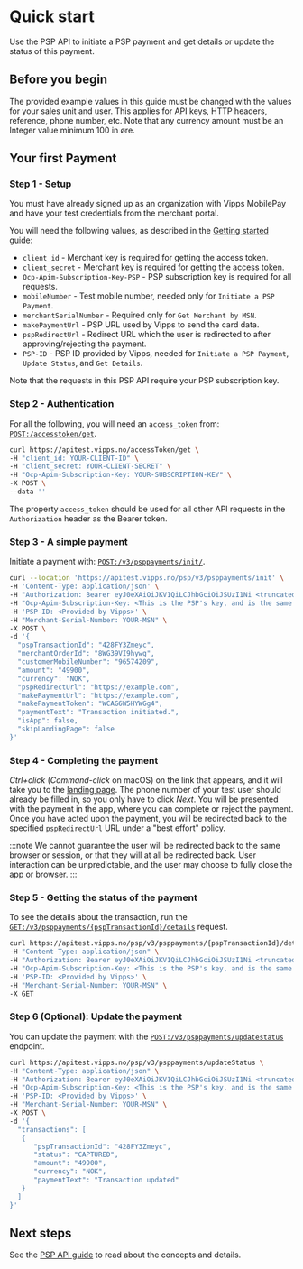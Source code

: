 <!-- START_METADATA
---
title: Quick start for the PSP API
sidebar_label: Quick start
sidebar_position: 15
description: Quick steps for getting started with the PSP API.
pagination_next: null
pagination_prev: null
---

END_METADATA -->

# Quick start

Use the PSP API to initiate a PSP payment and get details or update the status of this payment.

## Before you begin

The provided example values in this guide must be changed with the values for your sales unit and user.
This applies for API keys, HTTP headers, reference, phone number, etc.
Note that any currency amount must be an Integer value minimum 100 in øre.

## Your first Payment

### Step 1 - Setup

You must have already signed up as an organization with Vipps MobilePay and have
your test credentials from the merchant portal.

You will need the following values, as described in the
[Getting started guide](https://developer.vippsmobilepay.com/docs/getting-started):

* `client_id` - Merchant key is required for getting the access token.
* `client_secret` - Merchant key is required for getting the access token.
* `Ocp-Apim-Subscription-Key-PSP` - PSP subscription key is required for all requests.
* `mobileNumber` - Test mobile number, needed only for `Initiate a PSP Payment`.
* `merchantSerialNumber` - Required only for `Get Merchant by MSN`.
* `makePaymentUrl` - PSP URL used by Vipps to send the card data.
* `pspRedirectUrl` - Redirect URL which the user is redirected to after approving/rejecting the payment.
* `PSP-ID` - PSP ID provided by Vipps, needed for `Initiate a PSP Payment`, `Update Status`, and `Get Details`.

Note that the requests in this PSP API require your PSP subscription key.

### Step 2 - Authentication

For all the following, you will need an `access_token` from:
[`POST:/accesstoken/get`](https://developer.vippsmobilepay.com/api/access-token#tag/Authorization-Service/operation/fetchAuthorizationTokenUsingPost).

```bash
curl https://apitest.vipps.no/accessToken/get \
-H "client_id: YOUR-CLIENT-ID" \
-H "client_secret: YOUR-CLIENT-SECRET" \
-H "Ocp-Apim-Subscription-Key: YOUR-SUBSCRIPTION-KEY" \
-X POST \
--data ''
```

The property `access_token` should be used for all other API requests in the `Authorization` header as the Bearer token.

### Step 3 - A simple payment

Initiate a payment with:
[`POST:/v3/psppayments/init/`](https://developer.vippsmobilepay.com/api/psp#tag/Vipps-PSP-API/operation/initiatePaymentV3UsingPOST).

```bash
curl --location 'https://apitest.vipps.no/psp/v3/psppayments/init' \
-H 'Content-Type: application/json' \
-H "Authorization: Bearer eyJ0eXAiOiJKV1QiLCJhbGciOiJSUzI1Ni <truncated>" \
-H "Ocp-Apim-Subscription-Key: <This is the PSP's key, and is the same for all the PSP's merchants. Keep it secret.>" \
-H 'PSP-ID: <Provided by Vipps>' \
-H "Merchant-Serial-Number: YOUR-MSN" \
-X POST \
-d '{
  "pspTransactionId": "428FY3Zmeyc",
  "merchantOrderId": "8WG39VI9hywg",
  "customerMobileNumber": "96574209",
  "amount": "49900",
  "currency": "NOK",
  "pspRedirectUrl": "https://example.com",
  "makePaymentUrl": "https://example.com",
  "makePaymentToken": "WCAG6W5HYWGg4",
  "paymentText": "Transaction initiated.",
  "isApp": false,
  "skipLandingPage": false
}'
```

### Step 4 - Completing the payment

*Ctrl+click* (*Command-click* on macOS) on the link that appears, and it will take you to the
[landing page](https://developer.vippsmobilepay.com/docs/common-topics/landing-page/).
The phone number of your test user should already be filled in, so you only have to click *Next*.
You will be presented with the payment in the app, where you can complete or reject the payment.
Once you have acted upon the payment, you will be redirected back to the specified `pspRedirectUrl` URL under a "best effort" policy.

:::note
We cannot guarantee the user will be redirected back to the same browser or session, or that they will at all be redirected back. User interaction can be unpredictable, and the user may choose to fully close the app or browser.
:::

### Step 5 - Getting the status of the payment

To see the details about the transaction, run the
[`GET:/v3/psppayments/{pspTransactionId}/details`](https://developer.vippsmobilepay.com/api/psp#tag/Vipps-PSP-API/operation/getPSPPaymentDetailsUsingGET) request.

```bash
curl https://apitest.vipps.no/psp/v3/psppayments/{pspTransactionId}/details \
-H "Content-Type: application/json" \
-H "Authorization: Bearer eyJ0eXAiOiJKV1QiLCJhbGciOiJSUzI1Ni <truncated>" \
-H "Ocp-Apim-Subscription-Key: <This is the PSP's key, and is the same for all the PSP's merchants. Keep it secret.>" \
-H 'PSP-ID: <Provided by Vipps>' \
-H "Merchant-Serial-Number: YOUR-MSN" \
-X GET
```

### Step 6 (Optional): Update the payment

You can update the payment with the
[`POST:/v3/psppayments/updatestatus`](https://developer.vippsmobilepay.com/api/psp#tag/Vipps-PSP-API/operation/updatestatusUsingPOST)
endpoint.

```bash
curl https://apitest.vipps.no/psp/v3/psppayments/updateStatus \
-H "Content-Type: application/json" \
-H "Authorization: Bearer eyJ0eXAiOiJKV1QiLCJhbGciOiJSUzI1Ni <truncated>" \
-H "Ocp-Apim-Subscription-Key: <This is the PSP's key, and is the same for all the PSP's merchants. Keep it secret.>" \
-H 'PSP-ID: <Provided by Vipps>' \
-H "Merchant-Serial-Number: YOUR-MSN" \
-X POST \
-d '{
  "transactions": [
   {
      "pspTransactionId": "428FY3Zmeyc",
      "status": "CAPTURED",
      "amount": "49900",
      "currency": "NOK",
      "paymentText": "Transaction updated"
   }
  ]
}'
```

## Next steps

See the [PSP API guide](vipps-psp-api.md) to read about the concepts and details.
